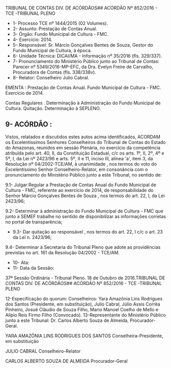 TRIBUNAL DE CONTAS DIV. DE ACÓRDÃOS## ACÓRDÃO Nº 852/2016 - TCE -TRIBUNAL PLENO

- 1- Processo TCE nº 1444/2015 (02 Volumes).
- 2- Assunto: Prestação de Contas Anual.
- 3- Órgão: Fundo Municipal de Cultura - FMC.
- 4- Exercício: 2014.
- 5- Responsável: Sr. Márcio Gonçalves Bentes de Souza, Gestor do Fundo Municipal de Cultura, à época.
- 6- Unidade Técnica: DICAI/MA - Informação nº 35/2016 (fls. 329/337).
- 7-  Pronunciamento  do Ministério Público  junto  ao Tribunal  de Contas: Parecer  nº 5349/2016-MP-EFC,  da  Dra.  Evelyn  Freire  de  Carvalho,  Procuradora  de  Contas  (fls. 338/338v).
- 8- Relator: Conselheiro Julio Cabral.

EMENTA : Prestação de Contas Anual. Fundo Municipal de Cultura - FMC. Exercício de 2014.

Contas  Regulares .  Determinação  à  Administração do Fundo Municipal de Cultura. Quitação. Determinação à SEPLENO.

## 9- ACÓRDÃO :

Vistos, relatados e discutidos estes autos acima identificados, ACORDAM os Excelentíssimos Senhores Conselheiros do Tribunal de Contas do Estado do Amazonas, reunidos em sessão Plenária, no exercício da competência atribuída pelo  art.  40,  II, da Constituição Estadual, c/c os arts. 1º, II, 2º, 4º e 5º, I, da Lei nº 2423/96 e arts. 5º, II e 11, inciso  III,  alínea  'a',  item  3,  da  Resolução  nº  04/2002-TCE/AM, à  unanimidade ,  nos termos do voto do Excelentíssimo Senhor Conselheiro-Relator, em consonância com o pronunciamento do Ministério Público junto a este Tribunal, no sentido de:

9.1-  Julgar  Regular a  Prestação  de  Contas  Anual  do  Fundo  Municipal  de Cultura - FMC, referente ao exercício de 2014, de responsabilidade do Senhor Márcio Gonçalves Bentes de Souza , nos termos do art. 22, I, da Lei 2423/96;

9.2-  Determinar  à  administração do Fundo Municipal de Cultura  - FMC que junto a SEMEF trabalhe no sentido de disponibilizar as informações corretas no portal de transparência;

- 9.3- Dar quitação ao responsável , nos termos do art. 22, I c/c o art. 23 da Lei n. 2423/96;

9.4- Determinar à Secretaria do Tribunal Pleno que adote as providências previstas no art. 161 da Resolução 04/2002 - TCE/AM.

- 10- Ata:
- 11- Data da Sessão:

37ª Sessão Ordinária - Tribunal Pleno. 18 de Outubro de 2016.TRIBUNAL DE CONTAS DIV. DE ACÓRDÃOS## ACÓRDÃO Nº 852/2016 - TCE -TRIBUNAL PLENO

12-Especificação do quorum: Conselheiros: Yara Amazônia Lins Rodrigues dos Santos (Presidente, em substituição), Julio Cabral, Júlio Assis Corrêa Pinheiro, Josué Cláudio de Souza Filho, Mario Manoel Coelho de Mello e Alípio Reis Firmo Filho (Convocado). 13-Representante  do  Ministério  Público  junto  a  este  Tribunal: Dr.  Carlos  Alberto Souza de Almeida, Procurador-Geral.

YARA AMAZÔNIA LINS RODRIGUES DOS SANTOS Conselheira-Presidente, em substituição

JULIO CABRAL Conselheiro-Relator

CARLOS ALBERTO SOUZA DE ALMEIDA Procurador-Geral